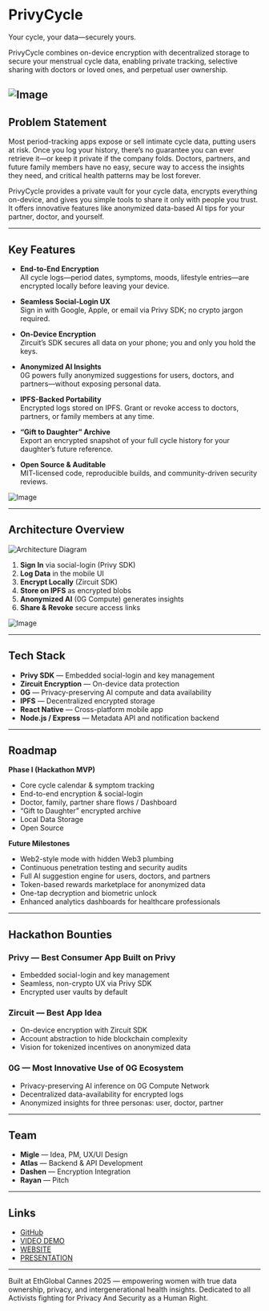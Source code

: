 # PrivyCycle

Your cycle, your data—securely yours.

PrivyCycle combines on-device encryption with decentralized storage to secure your menstrual cycle data, enabling private tracking, selective sharing with doctors or loved ones, and perpetual user ownership.

![Image](https://github.com/user-attachments/assets/0f288780-dfe3-4582-b77d-f7d68ad50f2f)
---

## Problem Statement

Most period-tracking apps expose or sell intimate cycle data, putting users at risk. Once you log your history, there’s no guarantee you can ever retrieve it—or keep it private if the company folds. Doctors, partners, and future family members have no easy, secure way to access the insights they need, and critical health patterns may be lost forever.

PrivyCycle provides a private vault for your cycle data, encrypts everything on-device, and gives you simple tools to share it only with people you trust. It offers innovative features like anonymized data-based AI tips for your partner, doctor, and yourself. 

---

## Key Features

- **End-to-End Encryption**  
  All cycle logs—period dates, symptoms, moods, lifestyle entries—are encrypted locally before leaving your device.

- **Seamless Social-Login UX**  
  Sign in with Google, Apple, or email via Privy SDK; no crypto jargon required.

- **On-Device Encryption**  
  Zircuit’s SDK secures all data on your phone; you and only you hold the keys.

- **Anonymized AI Insights**  
  0G powers fully anonymized suggestions for users, doctors, and partners—without exposing personal data.

- **IPFS-Backed Portability**  
  Encrypted logs stored on IPFS. Grant or revoke access to doctors, partners, or family members at any time.

- **“Gift to Daughter” Archive**  
  Export an encrypted snapshot of your full cycle history for your daughter’s future reference.

- **Open Source & Auditable**  
  MIT-licensed code, reproducible builds, and community-driven security reviews.

![Image](https://github.com/user-attachments/assets/19a7bb59-7ed5-463b-a754-fab59ef98409)

---


## Architecture Overview

![Architecture Diagram](docs/architecture.png)

1. **Sign In** via social-login (Privy SDK)  
2. **Log Data** in the mobile UI  
3. **Encrypt Locally** (Zircuit SDK)  
4. **Store on IPFS** as encrypted blobs  
5. **Anonymized AI** (0G Compute) generates insights  
6. **Share & Revoke** secure access links  

![Image](https://github.com/user-attachments/assets/f987f484-cd9d-4319-9a80-8bb01e30ca8c)

---

## Tech Stack

- **Privy SDK** — Embedded social-login and key management  
- **Zircuit Encryption** — On-device data protection  
- **0G** — Privacy-preserving AI compute and data availability  
- **IPFS** — Decentralized encrypted storage  
- **React Native** — Cross-platform mobile app  
- **Node.js / Express** — Metadata API and notification backend  

---

## Roadmap

**Phase I (Hackathon MVP)**  
- Core cycle calendar & symptom tracking  
- End-to-end encryption & social-login  
- Doctor, family, partner share flows  / Dashboard
- “Gift to Daughter” encrypted archive
- Local Data Storage
- Open Source

**Future Milestones**  
- Web2-style mode with hidden Web3 plumbing  
- Continuous penetration testing and security audits  
- Full AI suggestion engine for users, doctors, and partners  
- Token-based rewards marketplace for anonymized data  
- One-tap decryption and biometric unlock  
- Enhanced analytics dashboards for healthcare professionals  

---

## Hackathon Bounties

### Privy — Best Consumer App Built on Privy 
- Embedded social-login and key management  
- Seamless, non-crypto UX via Privy SDK  
- Encrypted user vaults by default  

### Zircuit — Best App Idea 
- On-device encryption with Zircuit SDK  
- Account abstraction to hide blockchain complexity  
- Vision for tokenized incentives on anonymized data  

### 0G — Most Innovative Use of 0G Ecosystem
- Privacy-preserving AI inference on 0G Compute Network  
- Decentralized data-availability for encrypted logs  
- Anonymized insights for three personas: user, doctor, partner  

---

## Team

- **Migle** — Idea, PM, UX/UI Design  
- **Atlas** — Backend & API Development  
- **Dashen** — Encryption Integration
- **Rayan** — Pitch 

---

## Links

* [GitHub](https://github.com/PrivyCycle)
* [VIDEO DEMO](https://www.canva.com/design/DAGsXCtI-l4/9Bq0yyPueF_2HlAZWOaoJQ/view?utm_content=DAGsXCtI-l4&utm_campaign=designshare&utm_medium=link2&utm_source=uniquelinks&utlId=h405c311b49)
* [WEBSITE](https://privycycle.vercel.app/)
* [PRESENTATION](https://www.canva.com/design/DAGsSfnVDLw/4CguIEHdITAcbSrgQ3XjDw/view?utm_content=DAGsSfnVDLw&utm_campaign=designshare&utm_medium=link2&utm_source=uniquelinks&utlId=h88ab9f6080)
  

---

Built at EthGlobal Cannes 2025 — empowering women with true data ownership, privacy, and intergenerational health insights. Dedicated to all Activists fighting for Privacy And Security as a Human Right. 
